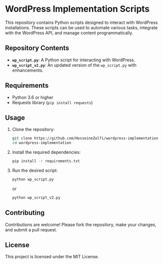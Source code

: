 
# WordPress Implementation Scripts

This repository contains Python scripts designed to interact with WordPress installations. These scripts can be used to automate various tasks, integrate with the WordPress API, and manage content programmatically.

## Repository Contents

- **`wp_script.py`**: A Python script for interacting with WordPress.
- **`wp_script_v2.py`**: An updated version of the `wp_script.py` with enhancements.

## Requirements

- Python 3.6 or higher
- Requests library (`pip install requests`)

## Usage

1. Clone the repository:

   ```bash
   git clone https://github.com/HosseineZolfi/wordpress-implementation.git
   cd wordpress-implementation
   ```

2. Install the required dependencies:

   ```bash
   pip install -r requirements.txt
   ```

3. Run the desired script:

   ```bash
   python wp_script.py
   ```

   or

   ```bash
   python wp_script_v2.py
   ```

## Contributing

Contributions are welcome! Please fork the repository, make your changes, and submit a pull request.

## License

This project is licensed under the MIT License.
